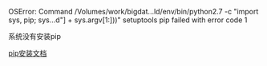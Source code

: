 OSError: Command /Volumes/work/bigdat...ld/env/bin/python2.7 -c "import sys, pip; sys...d\"] + sys.argv[1:]))" setuptools pip failed with error code 1

系统没有安装pip 


[pip安装文档](https://pip.pypa.io/en/stable/installing/)